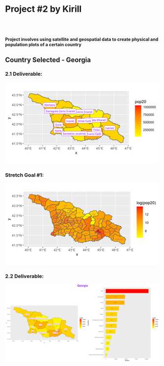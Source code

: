 # Project #2 by Kirill
<br><br>
#### Project involves using satellite and geospatial data to create physical and population plots of a certain country

## Country Selected - Georgia

### 2.1 Deliverable:
![](geo_pop20.png)

### Stretch Goal #1:
![](geo_pop20_adm2.png)

### 2.2 Deliverable:
![](georgia_2_2.png)
